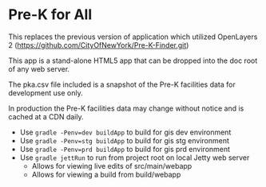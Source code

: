 # Pre-K for All

This replaces the previous version of application which utilized OpenLayers 2 (https://github.com/CityOfNewYork/Pre-K-Finder.git)

This app is a stand-alone HTML5 app that can be dropped into the doc root of any web server.

The pka.csv file included is a snapshot of the Pre-K facilities data for development use only.

In production the Pre-K facilities data may change without notice and is cached at a CDN daily.

* Use ```gradle -Penv=dev buildApp``` to build for gis dev environment
* Use ```gradle -Penv=stg buildApp``` to build for gis stg environment
* Use ```gradle -Penv=prd buildApp``` to build for gis prd environment
* Use ```gradle jettRun``` to run from project root on local Jetty web server
	* Allows for viewing live edits of src/main/webapp
	* Allows for viewing a build from build/webapp
